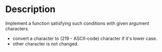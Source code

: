 # Description  
Implement a function satisfying such conditions with given argument characters.  
+ convert a character to (219 - ASCII-code) character if it's lower case.  
+ other character is not changed.
